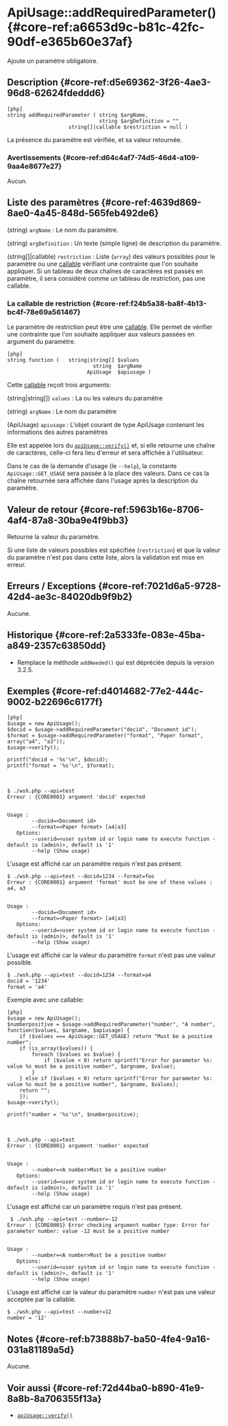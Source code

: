 # ApiUsage::addRequiredParameter() {#core-ref:a6653d9c-b81c-42fc-90df-e365b60e37af}

<div class="short-description">
Ajoute un paramètre obligatoire.
</div>

## Description {#core-ref:d5e69362-3f26-4ae3-96d8-62624fdeddd6}

    [php]
    string addRequiredParameter ( string $argName,
                                  string $argDefinition = "",
                        string[]|callable $restriction = null )

La présence du paramètre est vérifiée, et sa valeur retournée.

### Avertissements {#core-ref:d64c4af7-74d5-46d4-a109-9aa4e8677e27}

Aucun.

## Liste des paramètres {#core-ref:4639d869-8ae0-4a45-848d-565feb492de6}

(string) `argName`
:   Le nom du paramètre.

(string) `argDefinition`
:   Un texte (simple ligne) de description du paramètre.

(string[]|callable) `restriction`
:   Liste (`array`) des valeurs possibles pour le paramètre ou une
 [callable][callable definition] vérifiant une contrainte que l'on souhaite
  appliquer. Si un tableau de deux chaînes de caractères est passés en paramètre,
   il sera considéré comme un tableau de restriction, pas une callable. 

### La callable de restriction {#core-ref:f24b5a38-ba8f-4b13-bc4f-78e69a561467}

Le paramètre de restriction peut être une [callable][callable definition].
 Elle permet de vérifier une contrainte que l'on souhaite appliquer aux valeurs
  passées en argument du paramètre.

    [php]
    string function (   string|string[] $values
                                string  $argName
                              ApiUsage  $apiusage )
                              
Cette [callable][callable definition] reçoit trois arguments:

(string|string[]) `values`
: La ou les valeurs du paramètre

(string) `argName`
: Le nom du paramètre

(ApiUsage) `apiusage`
: L'objet courant de type ApiUsage contenant les informations des autres paramètres

Elle est appelée lors du [`apiUsage::verify()`][apiUsage_verify] et, si elle
 retourne une chaîne de caractères, celle-ci fera lieu d'erreur et sera affichée
  à l'utilisateur.

Dans le cas de la demande d'usage (le `--help`), la constante
 `ApiUsage::GET_USAGE` sera passée à la place des valeurs. Dans ce cas la chaîne
  retournée sera affichée dans l'usage après la description du paramètre.

## Valeur de retour {#core-ref:5963b16e-8706-4af4-87a8-30ba9e4f9bb3}

Retourne la valeur du paramètre.

Si une liste de valeurs possibles est spécifiée (`restriction`) et que la valeur
du paramètre n'est pas dans cette liste, alors la validation est mise en erreur.

## Erreurs / Exceptions {#core-ref:7021d6a5-9728-42d4-ae3c-84020db9f9b2}

Aucune.

## Historique {#core-ref:2a5333fe-083e-45ba-a849-2357c63850dd}

*   Remplace la méthode `addNeeded()` qui est dépréciée depuis la version 3.2.5.

## Exemples {#core-ref:d4014682-77e2-444c-9002-b22696c6177f}

    [php]
    $usage = new ApiUsage();
    $docid = $usage->addRequiredParameter("docid", "Document id");
    $format = $usage->addRequiredParameter("format", "Paper format", array("a4", "a3"));
    $usage->verify();
    
    printf("docid = '%s'\n", $docid);
    printf("format = '%s'\n", $format);

&nbsp;

    $ ./wsh.php --api=test
    Erreur : {CORE0001} argument 'docid' expected
    
    
    Usage :
            --docid=<Document id>
            --format=<Paper format> [a4|a3]
       Options:
            --userid=<user system id or login name to execute function - default is (admin)>, default is '1'
            --help (Show usage) 

L'usage est affiché car un paramètre requis n'est pas présent.

    $ ./wsh.php --api=test --docid=1234 --format=foo
    Erreur : {CORE0001} argument 'format' must be one of these values : a4, a3
    
    
    Usage :
            --docid=<Document id>
            --format=<Paper format> [a4|a3]
       Options:
            --userid=<user system id or login name to execute function - default is (admin)>, default is '1'
            --help (Show usage) 

L'usage est affiché car la valeur du paramètre `format` n'est pas une valeur
possible.

    $ ./wsh.php --api=test --docid=1234 --format=a4
    docid = '1234'
    format = 'a4'

Exemple avec une callable:

    [php]
    $usage = new ApiUsage();
    $numberpositive = $usage->addRequiredParameter("number", "A number", function($values, $argname, $apiusage) {
        if ($values === ApiUsage::GET_USAGE) return "Must be a positive number";
        if (is_array($values)) {
            foreach ($values as $value) {
                if ($value < 0) return sprintf("Error for parameter %s: value %s must be a positive number", $argname, $value);
            }
        } else if ($values < 0) return sprintf("Error for parameter %s: value %s must be a positive number", $argname, $values);
        return "";
        });
    $usage->verify();
    
    printf("number = '%s'\n", $numberpositive);

&nbsp;

    $ ./wsh.php --api=test
    Erreur : {CORE0001} argument 'number' expected
    
    
    Usage :
            --number=<A number>Must be a positive number
       Options:
            --userid=<user system id or login name to execute function - default is (admin)>, default is '1'
            --help (Show usage) 

L'usage est affiché car un paramètre requis n'est pas présent.

     $ ./wsh.php --api=test --number=-12
    Erreur : {CORE0001} Error checking argument number type: Error for parameter number: value -12 must be a positive number
    
    
    Usage :
            --number=<A number>Must be a positive number
       Options:
            --userid=<user system id or login name to execute function - default is (admin)>, default is '1'
            --help (Show usage) 
    
L'usage est affiché car la valeur du paramètre `number` n'est pas une valeur
acceptée par la callable.

    $ ./wsh.php --api=test --number=12
    number = '12'
    
## Notes {#core-ref:b73888b7-ba50-4fe4-9a16-031a81189a5d}

Aucune.

## Voir aussi {#core-ref:72d44ba0-b890-41e9-8a8b-8a706355f13a}

*   [`apiUsage::verify()`][apiUsage_verify]

<!-- links -->
[apiUsage_verify]: #core-ref:26496476-30f7-4e64-979a-fb019d762b7b
[callable definition]: http://www.php.net/manual/fr/language.types.callable.php
